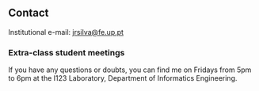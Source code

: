 ## Contact

Institutional e-mail: jrsilva@fe.up.pt

### Extra-class student meetings

If you have any questions or doubts, you can find me on Fridays from 5pm to 6pm at the I123 Laboratory, Department of Informatics Engineering.



